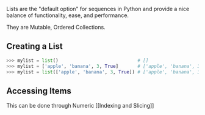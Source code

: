 Lists are the "default option" for sequences in Python and provide a nice balance of functionality, ease, and performance.

They are Mutable, Ordered Collections.

## Creating a List
```python
>>> mylist = list()                             # []
>>> mylist = ['apple', 'banana', 3, True]       # ['apple', 'banana', 3, True]
>>> mylist = list(['apple', 'banana', 3, True]) # ['apple', 'banana', 3, True]
```

## Accessing Items
This can be done through Numeric [[Indexing and Slicing]]

## 